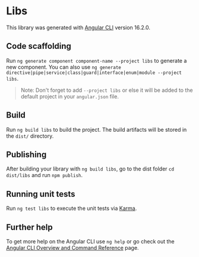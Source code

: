 # Libs

This library was generated with [Angular CLI](https://github.com/angular/angular-cli) version 16.2.0.

## Code scaffolding

Run `ng generate component component-name --project libs` to generate a new component. You can also use `ng generate directive|pipe|service|class|guard|interface|enum|module --project libs`.
> Note: Don't forget to add `--project libs` or else it will be added to the default project in your `angular.json` file. 

## Build

Run `ng build libs` to build the project. The build artifacts will be stored in the `dist/` directory.

## Publishing

After building your library with `ng build libs`, go to the dist folder `cd dist/libs` and run `npm publish`.

## Running unit tests

Run `ng test libs` to execute the unit tests via [Karma](https://karma-runner.github.io).

## Further help

To get more help on the Angular CLI use `ng help` or go check out the [Angular CLI Overview and Command Reference](https://angular.io/cli) page.
